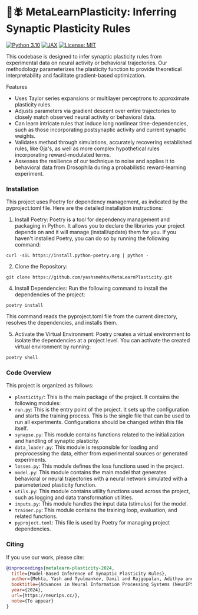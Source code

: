 🧠🪰 MetaLearnPlasticity: Inferring Synaptic Plasticity Rules
==========
[![Python 3.10](https://img.shields.io/badge/python-3.11-blue.svg?style=for-the-badge&logo=python)](https://docs.python.org/3/whatsnew/3.11.html)
[![JAX](https://img.shields.io/badge/Framework-JAX-important?style=for-the-badge&logo=Apache-Kafka)](https://github.com/google/jax)
[![License: MIT](https://img.shields.io/badge/License-MIT-yellow.svg?style=for-the-badge&logo=open-source-initiative)](https://github.com/countzerozzz/nodepert/edit/master/LICENSE.md)

This codebase is designed to infer synaptic plasticity rules from experimental data on neural activity or behavioral trajectories. Our methodology parameterizes the plasticity function to provide theoretical interpretability and facilitate gradient-based optimization.

Features

- Uses Taylor series expansions or multilayer perceptrons to approximate plasticity rules.
- Adjusts parameters via gradient descent over entire trajectories to closely match observed neural activity or behavioral data.
- Can learn intricate rules that induce long nonlinear time-dependencies, such as those incorporating postsynaptic activity and current synaptic weights.
- Validates method through simulations, accurately recovering established rules, like Oja's, as well as more complex hypothetical rules incorporating reward-modulated terms.
- Assesses the resilience of our technique to noise and applies it to behavioral data from Drosophila during a probabilistic reward-learning experiment.

### Installation

This project uses Poetry for dependency management, as indicated by the pyproject.toml file. Here are the detailed installation instructions:

1. Install Poetry: Poetry is a tool for dependency management and packaging in Python. It allows you to declare the libraries your project depends on and it will manage (install/update) them for you. If you haven't installed Poetry, you can do so by running the following command:
```
curl -sSL https://install.python-poetry.org | python -
```

2. Clone the Repository:
```
git clone https://github.com/yashsmehta/MetaLearnPlasticity.git
```

4. Install Dependencies: Run the following command to install the dependencies of the project:
```
poetry install
```

This command reads the pyproject.toml file from the current directory, resolves the dependencies, and installs them.

5. Activate the Virtual Environment: Poetry creates a virtual environment to isolate the dependencies at a project level. You can activate the created virtual environment by running:
```bash
poetry shell
```

### Code Overview

This project is organized as follows:

- `plasticity/`: This is the main package of the project. It contains the following modules:
- `run.py`: This is the entry point of the project. It sets up the configuration and starts the training process. This is the single file that can be used to run all experiments. Configurations should be changed within this file itself.
- `synapse.py`: This module contains functions related to the initialization and handling of synaptic plasticity.
- `data_loader.py`: This module is responsible for loading and preprocessing the data, either from experimental sources or generated experiments.
- `losses.py`: This module defines the loss functions used in the project.
- `model.py`: This module contains the main model that generates behavioral or neural trajectories with a neural network simulated with a parameterized plasticity function.
- `utils.py`: This module contains utility functions used across the project, such as logging and data transformation utilities.
- `inputs.py`: This module handles the input data (stimulus) for the model.
- `trainer.py`: This module contains the training loop, evaluation, and related functions.
- `pyproject.toml`: This file is used by Poetry for managing project dependencies.

### Citing
If you use our work, please cite:

```bibtex
@inproceedings{metalearn-plasticity-2024,
  title={Model-Based Inference of Synaptic Plasticity Rules},
  author={Mehta, Yash and Tyulmankov, Danil and Rajgopalan, Adithya and Turner, Glenn and Fitzgerald, James and Funke, Jan},
  booktitle={Advances in Neural Information Processing Systems (NeurIPS) 2024},
  year={2024},
  url={https://neurips.cc/},
  note={To appear}
}
